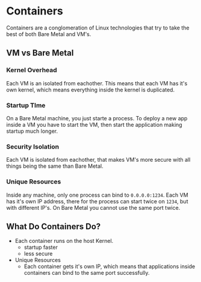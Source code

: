# Containers
Containers are a conglomeration of Linux technologies that try to take the best of both Bare Metal and VM's.

## VM vs Bare Metal
### Kernel Overhead
Each VM is an isolated from eachother. This means that each VM has it's own kernel, which means everything inside the kernel is duplicated.
### Startup TIme
On a Bare Metal machine, you just starte a process. To deploy a new app inside a VM you have to start the VM, then start the application making startup much longer.
### Security Isolation
Each VM is isolated from eachother, that makes VM's more secure with all things being the same than Bare Metal.
### Unique Resources
Inside any machine, only one process can bind to `0.0.0.0:1234`. Each VM has it's own IP address, there for the process can start twice on `1234`, but with different IP's. On Bare Metal you cannot use the same port twice.

## What Do Containers Do?
- Each container runs on the host Kernel.
	- startup faster
	- less secure
- Unique Resources
	- Each container gets it's own IP, which means that applications inside containers can bind to the same port successfully.